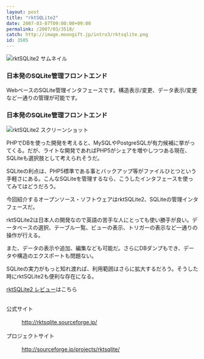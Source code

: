 ```yaml
---
layout: post
title: "rktSQLite2"
date: 2007-03-07T09:00:00+09:00
permalink: /2007/03/3518/
catch: http://image.moongift.jp/intro3/rktsqlite.png
id: 3505
---
```

 ![rktSQLite2 サムネイル](http://image.moongift.jp/intro3/rktsqlite.t.png "rktSQLite2 サムネイル")
  

### 日本発のSQLite管理フロントエンド
  
WebベースのSQLite管理インタフェースです。構造表示/変更、データ表示/変更など一通りの管理が可能です。  
<!--more-->  

### 日本発のSQLite管理フロントエンド
  

![rktSQLite2 スクリーンショット](http://image.moongift.jp/intro3/rktsqlite.png "rktSQLite2 スクリーンショット")

  

PHPでDBを使った開発を考えると、MySQLやPostgreSQLが有力候補に挙がってくる。だが、ライトな開発であればPHP5がシェアを増やしつつある現在、SQLiteも選択肢として考えられそうだ。

  

SQLiteの利点は、PHP5標準である事とバックアップ等がファイルひとつという手軽さにある。こんなSQLiteを管理するなら、こうしたインタフェースを使ってみてはどうだろう。

  

今回紹介するオープンソース・ソフトウェアはrktSQLite2、SQLiteの管理インタフェースだ。

  

rktSQLite2は日本人の開発なので英語の苦手な人にとっても使い勝手が良い。データベースの選択、テーブル一覧、ビューの表示、トリガーの表示など一通りの操作が行える。

  

また、データの表示や追加、編集なども可能だ。さらにDBダンプもでき、データや構造のエクスポートも問題ない。

  

SQLiteの実力がもっと知れ渡れば、利用範囲はさらに拡大するだろう。そうした時にrktSQLite2も便利な存在になる。

  

[rktSQLite2 レビュー](http://oss.moongift.jp/review/i-3528.html)はこちら

  
<dl>
<br><dt>公式サイト</dt>
<br><dd><a href="http://rktsqlite.sourceforge.jp/" target="_blank">http://rktsqlite.sourceforge.jp/</a></dd>
<br><dt>プロジェクトサイト</dt>
<br><dd><a href="http://sourceforge.jp/projects/rktsqlite/" target="_blank">http://sourceforge.jp/projects/rktsqlite/</a></dd>
<br>
</dl>